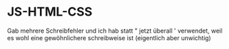 # JS-HTML-CSS

Gab mehrere Schreibfehler und ich hab statt " jetzt überall ' verwendet, weil es wohl eine gewöhnlichere schreibweise ist (eigentlich aber unwichtig)
